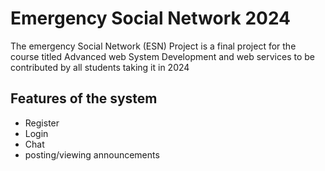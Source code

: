 # Emergency Social Network 2024
The emergency Social Network (ESN) Project is a final project for the course titled Advanced web System Development and web services to be contributed by all students taking it in 2024
## Features of the system
- Register
- Login
- Chat
- posting/viewing announcements

